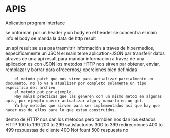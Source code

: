 # APIS

Aplication program interface

se onforman por un header y un body
    en el header se concentra el main info
    el body se manda la data de http result

un api result se usa paa trasmitrir información a traves de hipermedios, especificamente un JSON el main teme aplication-JSON par transferir datos atraves de una api result
para mandar informacion a travez de una aplicacion es con JSON
los metodos HTTP nos sirven par obtener, enviar, remplazar y borrar para ofrecernos¿ operciones bien definidas

        el metodo patch que nos sirve para actualizar parcialmente un documento, no lo va a atualizar por completo solamente un tipo especifico del archivo
        el metodo put por ejemplo.
        Hay malas practicas que las generen con un mismo metoo en algunas apis, por ejemplo querer actualizar algo y manarlo en un get.
        Ya hay metodos que sirven para ser implementados asi que hay que hacer uso de ellos para lo que estan construidos.

dentro de HTTP nos dan los metodos pero tambien nos dan los estados HTTP
    100 to 199
    200 to 299 satisfactorios
    300 to 399 redirecciones
    400 to 499 respuestas de cliente
    400 Not fount
    500 respuesta no 